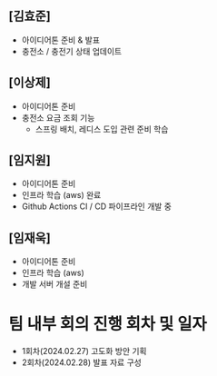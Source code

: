 ## [김효준]

- 아이디어톤 준비 & 발표
- 충전소 / 충전기 상태 업데이트

## [이상제]

- 아이디어톤 준비
- 충전소 요금 조회 기능
    + 스프링 배치, 레디스 도입 관련 준비 학습

## [임지원]

- 아이디어톤 준비
- 인프라 학습 (aws) 완료
- Github Actions CI / CD 파이프라인 개발 중

## [임재욱]

- 아이디어톤 준비
- 인프라 학습 (aws)
- 개발 서버 개설 준비

# 팀 내부 회의 진행 회차 및 일자
- 1회차(2024.02.27) 고도화 방안 기획
- 2회차(2024.02.28) 발표 자료 구성